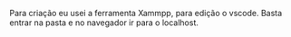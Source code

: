 Para criação eu usei a ferramenta Xammpp, para edição o vscode. Basta entrar na pasta e no navegador ir para o localhost.
